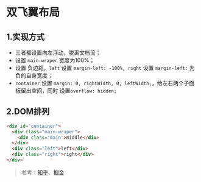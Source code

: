 # 双飞翼布局

## 1.实现方式
- 三者都设置向左浮动，脱离文档流；
- 设置 `main-wraper` 宽度为100%；
- 设置 负边距，`left` 设置 `margin-left: -100%`，`right` 设置 `margin-left:` 为负的自身宽度；
- `container` 设置 `margin: 0, rightWidth, 0, leftWidth;`，给左右两个子面板留出空间，同时 设置`overflow: hidden;`


## 2.DOM排列
```html
<div id="container">
  <div class="main-wraper">
    <div class="main">middle</div>
  </div>
  <div class="left">left</div>
  <div class="right">right</div>
</div>
```


> 参考：[知乎](https://www.zhihu.com/question/21504052)、[掘金](https://juejin.im/post/5caf4043f265da039f0eff94)